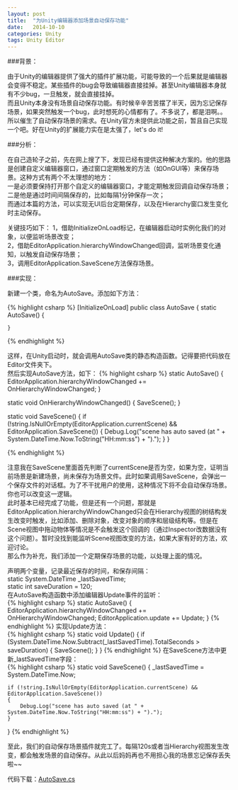 ```yaml
---
layout: post
title:  "为Unity编辑器添加场景自动保存功能"
date:   2014-10-10
categories: Unity
tags: Unity Editor
---
```


###背景：

由于Unity的编辑器提供了强大的插件扩展功能，可能导致的一个后果就是编辑器会变得不稳定。某些插件的bug会导致编辑器直接挂掉。甚至Unity编辑器本身就有不少bug，一旦触发，就会直接挂掉。<br>
而且Unity本身没有场景自动保存功能。有时候辛辛苦苦摆了半天，因为忘记保存场景，如果突然触发一个bug，此时想死的心情都有了。不多说了，都是泪啊。。<br>
所以催生了自动保存场景的需求。在Unity官方未提供此功能之前，暂且自己实现一个吧。好在Unity的扩展能力实在是太强了，let's do it!

###分析：

在自己造轮子之前，先在网上搜了下，发现已经有提供这种解决方案的。他的思路是创建自定义编辑器窗口，通过窗口定期触发的方法（如OnGUI等）来保存场景。这种方式有两个不太理想的地方：<br>
一是必须要保持打开那个自定义的编辑器窗口，才能定期触发回调自动保存场景；<br>
二是他是通过时间间隔保存的，比如每隔1分钟保存一次；<br>
而通过本篇的方法，可以实现无UI后台定期保存，以及在Hierarchy窗口发生变化时主动保存。<br>

关键技巧如下：
1，借助InitializeOnLoad标记，在编辑器启动时实例化我们的对象，以便监听场景改变；<br>
2，借助EditorApplication.hierarchyWindowChanged回调，监听场景变化通知，以触发自动保存场景；<br>
3，调用EditorApplication.SaveScene方法保存场景。<br>

###实现：

新建一个类，命名为AutoSave。添加如下方法：

{% highlight csharp %}
[InitializeOnLoad]
public class AutoSave
{
    static AutoSave()
    {
        
    }
{% endhighlight %}

这样，在Unity启动时，就会调用AutoSave类的静态构造函数。记得要把代码放在Editor文件夹下。<br>
然后实现AutoSave方法，如下：
{% highlight csharp %}
static AutoSave()
{
    EditorApplication.hierarchyWindowChanged += OnHierarchyWindowChanged;
}

static void OnHierarchyWindowChanged()
{
    SaveScene();
}

static void SaveScene()
{
    if (!string.IsNullOrEmpty(EditorApplication.currentScene) && EditorApplication.SaveScene())
    {
        Debug.Log("scene has auto saved (at " + System.DateTime.Now.ToString("HH:mm:ss") + ").");
    }
}

{% endhighlight %}

注意我在SaveScene里面首先判断了currentScene是否为空，如果为空，证明当前场景是新建场景，尚未保存为场景文件。此时如果调用SaveScene，会弹出一个保存文件的对话框。为了不干扰用户的使用，这种情况下将不会自动保存场景。你也可以改变这一逻辑。<br>
此时基本已经完成了功能，但是还有一个问题，那就是EditorApplication.hierarchyWindowChanged只会在Hierarchy视图的树结构发生改变时触发，比如添加、删除对象，改变对象的顺序和层级结构等。但是在Scene视图中拖动物体等情况是不会触发这个回调的（通过Inspector改数据没有这个问题）。暂时没找到能监听Scene视图改变的方法，如果大家有好的方法，欢迎讨论。<br>
那么作为补充，我们添加一个定期保存场景的功能，以处理上面的情况。<br>

声明两个变量，记录最近保存的时间，和保存间隔：<br>
static System.DateTime _lastSavedTime;<br>
static int saveDuration = 120;<br>
在AutoSave构造函数中添加编辑器Update事件的监听：<br>
{% highlight csharp %}
static AutoSave()
{
    EditorApplication.hierarchyWindowChanged += OnHierarchyWindowChanged;
    EditorApplication.update += Update;
}
{% endhighlight %}
实现Update方法：<br>
{% highlight csharp %}
static void Update()
{
    if (System.DateTime.Now.Subtract(_lastSavedTime).TotalSeconds > saveDuration)
    {
        SaveScene();
    }
}
{% endhighlight %}
在SaveScene方法中更新_lastSavedTime字段：<br>
{% highlight csharp %}
static void SaveScene()
{
    _lastSavedTime = System.DateTime.Now;

    if (!string.IsNullOrEmpty(EditorApplication.currentScene) && EditorApplication.SaveScene())
    {
        Debug.Log("scene has auto saved (at " + System.DateTime.Now.ToString("HH:mm:ss") + ").");
    }
}
{% endhighlight %}

至此，我们的自动保存场景插件就完工了。每隔120s或者当Hierarchy视图发生改变，都会触发场景的自动保存。从此以后妈妈再也不用担心我的场景忘记保存丢失啦~~<br>

代码下载：[AutoSave.cs](http://rugbbyli.github.io/files/AutoSave.cs "AutoSave.cs")